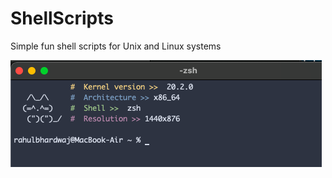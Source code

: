 # ShellScripts
Simple fun shell scripts for Unix and Linux systems

<img src="https://github.com/Rayzon3/ShellScripts/blob/main/ScreenShots/Screenshot%20-%20nekofetch.png">
